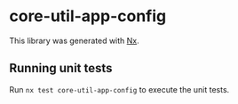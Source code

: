 # core-util-app-config

This library was generated with [Nx](https://nx.dev).

## Running unit tests

Run `nx test core-util-app-config` to execute the unit tests.

